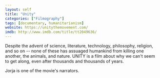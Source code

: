 ```yaml
---
layout: self
title: "Unity"
categories: ["Filmography"]
tags: [documentary, humanitarianism]
website: https://unitythemovement.com/
imdb: http://www.imdb.com/title/tt2049636/
---
```


Despite the advent of science, literature, technology, philosophy, religion, and so on -- none of these has assuaged humankind from killing one another, the animals, and nature. UNITY is a film about why we can't seem to get along, even after thousands and thousands of years.

Jorja is one of the movie's narrators.